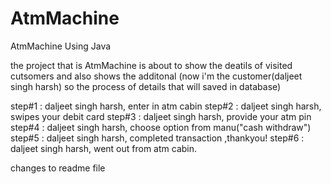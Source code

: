 # AtmMachine
AtmMachine Using Java

the project that is AtmMachine is about to show the deatils of visited cutsomers and also shows the additonal
 (now i'm the customer(daljeet singh harsh) so the process of details that will saved in database)
 
step#1 : daljeet singh harsh, enter in atm cabin
step#2 : daljeet singh harsh, swipes your debit card
step#3 : daljeet singh harsh, provide your atm pin
step#4 : daljeet singh harsh, choose option from manu("cash withdraw")
step#5 : daljeet singh harsh, completed transaction ,thankyou!
step#6 : daljeet singh harsh, went out from atm cabin.




changes to readme file

